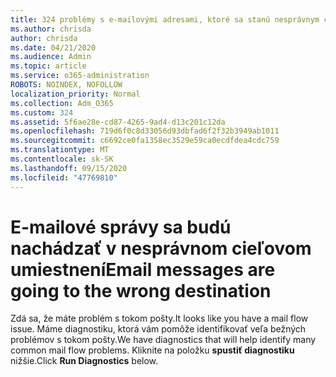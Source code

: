 ```yaml
---
title: 324 problémy s e-mailovými adresami, ktoré sa stanú nesprávnym cieľom
ms.author: chrisda
author: chrisda
ms.date: 04/21/2020
ms.audience: Admin
ms.topic: article
ms.service: o365-administration
ROBOTS: NOINDEX, NOFOLLOW
localization_priority: Normal
ms.collection: Adm_O365
ms.custom: 324
ms.assetid: 5f6ae28e-cd87-4265-9ad4-d13c201c12da
ms.openlocfilehash: 719d6f0c8d33056d93dbfad6f2f32b3949ab1011
ms.sourcegitcommit: c6692ce0fa1358ec3529e59ca0ecdfdea4cdc759
ms.translationtype: MT
ms.contentlocale: sk-SK
ms.lasthandoff: 09/15/2020
ms.locfileid: "47769810"
---
```

# <a name="email-messages-are-going-to-the-wrong-destination"></a><span data-ttu-id="9dc6c-102">E-mailové správy sa budú nachádzať v nesprávnom cieľovom umiestnení</span><span class="sxs-lookup"><span data-stu-id="9dc6c-102">Email messages are going to the wrong destination</span></span>

<span data-ttu-id="9dc6c-103">Zdá sa, že máte problém s tokom pošty.</span><span class="sxs-lookup"><span data-stu-id="9dc6c-103">It looks like you have a mail flow issue.</span></span> <span data-ttu-id="9dc6c-104">Máme diagnostiku, ktorá vám pomôže identifikovať veľa bežných problémov s tokom pošty.</span><span class="sxs-lookup"><span data-stu-id="9dc6c-104">We have diagnostics that will help identify many common mail flow problems.</span></span> <span data-ttu-id="9dc6c-105">Kliknite na položku **spustiť diagnostiku** nižšie.</span><span class="sxs-lookup"><span data-stu-id="9dc6c-105">Click **Run Diagnostics** below.</span></span>
